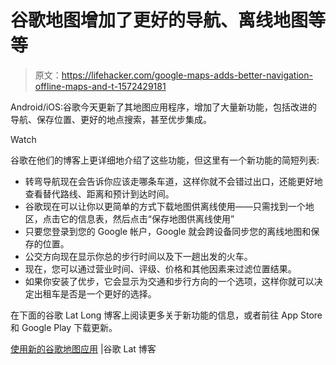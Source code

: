 # 谷歌地图增加了更好的导航、离线地图等等

> 原文：<https://lifehacker.com/google-maps-adds-better-navigation-offline-maps-and-t-1572429181>

Android/iOS:谷歌今天更新了其地图应用程序，增加了大量新功能，包括改进的导航、保存位置、更好的地点搜索，甚至优步集成。

Watch

谷歌在他们的博客上更详细地介绍了这些功能，但这里有一个新功能的简短列表:

*   转弯导航现在会告诉你应该走哪条车道，这样你就不会错过出口，还能更好地查看替代路线、距离和预计到达时间。
*   谷歌现在可以让你以更简单的方式下载地图供离线使用——只需找到一个地区，点击它的信息表，然后点击“保存地图供离线使用”
*   只要您登录到您的 Google 帐户，Google 就会跨设备同步您的离线地图和保存的位置。
*   公交方向现在显示你总的步行时间以及下一趟出发的火车。
*   现在，您可以通过营业时间、评级、价格和其他因素来过滤位置结果。
*   如果你安装了优步，它会显示为交通和步行方向的一个选项，这样你就可以决定出租车是否是一个更好的选择。

在下面的谷歌 Lat Long 博客上阅读更多关于新功能的信息，或者前往 App Store 和 Google Play 下载更新。

[使用新的谷歌地图应用](http://google-latlong.blogspot.com/2014/05/get-on-road-go-off-grid-or-plan-perfect.html) |谷歌 Lat 博客